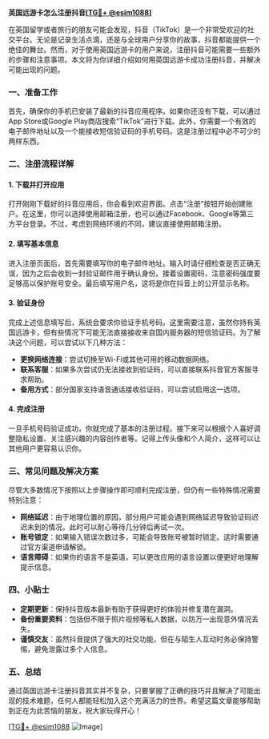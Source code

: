 **英国远游卡怎么注册抖音[[TG💪+ @esim1088](https://t.me/s/esim1088)]**

在英国留学或者旅行的朋友可能会发现，抖音（TikTok）是一个非常受欢迎的社交平台。无论是记录生活点滴，还是与全球用户分享你的故事，抖音都能提供一个绝佳的舞台。然而，对于使用英国远游卡的用户来说，注册抖音可能需要一些额外的步骤和注意事项。本文将为你详细介绍如何用英国远游卡成功注册抖音，并解决可能出现的问题。

### 一、准备工作

首先，确保你的手机已安装了最新的抖音应用程序。如果你还没有下载，可以通过App Store或Google Play商店搜索“TikTok”进行下载。此外，你需要一个有效的电子邮件地址以及一个能接收短信验证码的手机号码。这是注册过程中必不可少的两样东西。

### 二、注册流程详解

#### 1. 下载并打开应用

打开刚刚下载好的抖音应用后，你会看到欢迎界面。点击“注册”按钮开始创建账户。在这里，你可以选择使用邮箱注册，也可以通过Facebook、Google等第三方平台登录。不过，考虑到网络环境的不同，建议直接使用邮箱注册。

#### 2. 填写基本信息

进入注册页面后，首先需要填写你的电子邮件地址。输入时请仔细检查是否正确无误，因为之后会收到一封验证邮件用于确认身份。接着设置密码，注意密码强度要足够高以保护账号安全。最后填写用户名，这将是你在抖音上的公开显示名称。

#### 3. 验证身份

完成上述信息填写后，系统会要求你验证手机号码。这里需要注意，虽然你持有英国远游卡，但有些情况下可能无法直接接收来自国内服务器的短信验证码。为了解决这个问题，可以尝试以下几种方法：

- **更换网络连接**：尝试切换至Wi-Fi或其他可用的移动数据网络。
- **联系客服**：如果多次尝试仍无法接收到验证码，可以直接联系抖音官方客服寻求帮助。
- **备用方式**：部分国家支持语音通话接收验证码，可以尝试启用这一选项。

#### 4. 完成注册

一旦手机号码验证成功，你就完成了基本的注册过程。接下来可以根据个人喜好调整隐私设置、关注感兴趣的内容创作者等。记得上传头像和个人简介，这样可以让其他用户更容易认识你。

### 三、常见问题及解决方案

尽管大多数情况下按照以上步骤操作即可顺利完成注册，但仍有一些特殊情况需要特别注意：

- **网络延迟**：由于地理位置的原因，部分用户可能会遇到网络延迟导致验证码迟迟未到的情况。此时可以耐心等待几分钟后再试一次。
- **账号锁定**：如果输入错误次数过多，可能会导致账号被暂时锁定。这时需要通过官方渠道申请解锁。
- **语言障碍**：如果你的语言不是英语，可以更改应用的语言设置以便更好地理解提示信息。

### 四、小贴士

- **定期更新**：保持抖音版本最新有助于获得更好的体验并修复潜在漏洞。
- **备份重要资料**：包括但不限于照片视频等私人数据，以防万一出现意外情况丢失。
- **谨慎交友**：虽然抖音提供了强大的社交功能，但在与陌生人互动时务必保持警惕，避免泄露过多个人信息。

### 五、总结

通过英国远游卡注册抖音其实并不复杂，只要掌握了正确的技巧并且解决了可能出现的技术难题，任何人都能轻松加入这个充满活力的世界。希望这篇文章能够帮助到正在为此苦恼的朋友，祝大家玩得开心！

[[TG💪+ @esim1088](https://t.me/s/esim1088) ![Image](https://i.postimg.cc/4NQfJmqS/Snipaste-2025-05-13-00-14-12.png)]